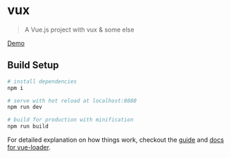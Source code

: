 # vux

> A Vue.js project with vux & some else

[Demo](http://http://aha2mao.github.io/vux_demo/dist/)

## Build Setup

``` bash
# install dependencies
npm i

# serve with hot reload at localhost:8080
npm run dev

# build for production with minification
npm run build

```

For detailed explanation on how things work, checkout the [guide](http://vuejs-templates.github.io/webpack/) and [docs for vue-loader](http://vuejs.github.io/vue-loader).
